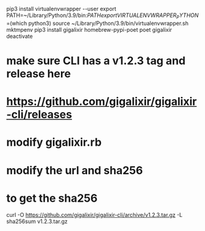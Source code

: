 pip3 install virtualenvwrapper --user
export PATH=~/Library/Python/3.9/bin:$PATH
export VIRTUALENVWRAPPER_PYTHON=$(which python3)
source ~/Library/Python/3.9/bin/virtualenvwrapper.sh
mktmpenv
pip3 install gigalixir homebrew-pypi-poet
poet gigalixir
deactivate

# make sure CLI has a v1.2.3 tag and release here
# https://github.com/gigalixir/gigalixir-cli/releases

# modify gigalixir.rb
# modify the url and sha256
# to get the sha256
curl -O https://github.com/gigalixir/gigalixir-cli/archive/v1.2.3.tar.gz -L
sha256sum v1.2.3.tar.gz 

